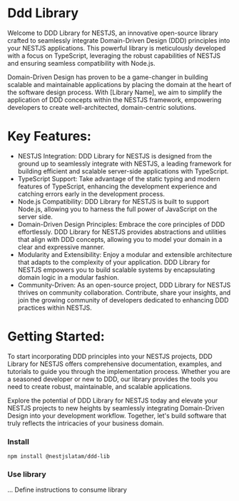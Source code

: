 # Ddd Library

Welcome to DDD Library for NESTJS, an innovative open-source library crafted to seamlessly integrate Domain-Driven Design (DDD) principles into your NESTJS applications. This powerful library is meticulously developed with a focus on TypeScript, leveraging the robust capabilities of NESTJS and ensuring seamless compatibility with Node.js.

Domain-Driven Design has proven to be a game-changer in building scalable and maintainable applications by placing the domain at the heart of the software design process. With [Library Name], we aim to simplify the application of DDD concepts within the NESTJS framework, empowering developers to create well-architected, domain-centric solutions.

# Key Features:

- NESTJS Integration: DDD Library for NESTJS is designed from the ground up to seamlessly integrate with NESTJS, a leading framework for building efficient and scalable server-side applications with TypeScript.
- TypeScript Support: Take advantage of the static typing and modern features of TypeScript, enhancing the development experience and catching errors early in the development process.
- Node.js Compatibility: DDD Library for NESTJS is built to support Node.js, allowing you to harness the full power of JavaScript on the server side.
- Domain-Driven Design Principles: Embrace the core principles of DDD effortlessly. DDD Library for NESTJS provides abstractions and utilities that align with DDD concepts, allowing you to model your domain in a clear and expressive manner.
- Modularity and Extensibility: Enjoy a modular and extensible architecture that adapts to the complexity of your application. DDD Library for NESTJS empowers you to build scalable systems by encapsulating domain logic in a modular fashion.
- Community-Driven: As an open-source project, DDD Library for NESTJS thrives on community collaboration. Contribute, share your insights, and join the growing community of developers dedicated to enhancing DDD practices within NESTJS.

# Getting Started:

To start incorporating DDD principles into your NESTJS projects, DDD Library for NESTJS offers comprehensive documentation, examples, and tutorials to guide you through the implementation process. Whether you are a seasoned developer or new to DDD, our library provides the tools you need to create robust, maintainable, and scalable applications.

Explore the potential of DDD Library for NESTJS today and elevate your NESTJS projects to new heights by seamlessly integrating Domain-Driven Design into your development workflow. Together, let's build software that truly reflects the intricacies of your business domain.

### Install

`npm install @nestjslatam/ddd-lib`

### Use library

... Define instructions to consume library
